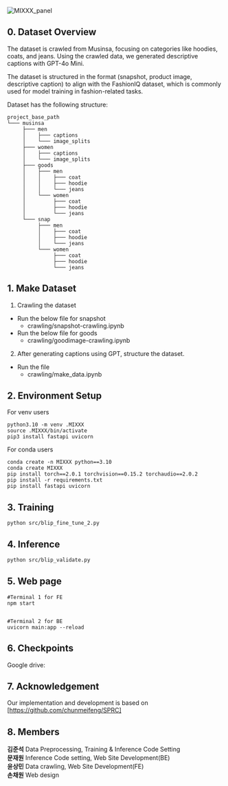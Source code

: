 ![MIXXX_panel](./assets/mixxx.png)

## 0. Dataset Overview
The dataset is crawled from Musinsa, focusing on categories like hoodies, coats, and jeans. Using the crawled data, we generated descriptive captions with GPT-4o Mini.

The dataset is structured in the format (snapshot, product image, descriptive caption) to align with the FashionIQ dataset, which is commonly used for model training in fashion-related tasks.

Dataset has the following structure:

```
project_base_path
└─── musinsa
     ├─── men
     │    ├─── captions
     │    └─── image_splits
     ├─── women
     │    ├─── captions
     │    └─── image_splits
     ├─── goods
     │    ├─── men
     │    │    ├─── coat
     │    │    ├─── hoodie
     │    │    └─── jeans
     │    └─── women
     │         ├─── coat
     │         ├─── hoodie
     │         └─── jeans
     └─── snap
          ├─── men
          │    ├─── coat
          │    ├─── hoodie
          │    └─── jeans
          └─── women
               ├─── coat
               ├─── hoodie
               └─── jeans

```


## 1. Make Dataset
1. Crawling the dataset<br>

- Run the below file for snapshot
  - crawling/snapshot-crawling.ipynb
- Run the below file for goods
  - crawling/goodimage-crawling.ipynb<br>

2. After generating captions using GPT, structure the dataset.
- Run the file
  - crawling/make_data.ipynb




## 2. Environment Setup
For venv users
```
python3.10 -m venv .MIXXX
source .MIXXX/bin/activate
pip3 install fastapi uvicorn
```

For conda users
```
conda create -n MIXXX python==3.10
conda create MIXXX
pip install torch==2.0.1 torchvision==0.15.2 torchaudio==2.0.2
pip install -r requirements.txt
pip install fastapi uvicorn 
```


## 3. Training
```
python src/blip_fine_tune_2.py
```




## 4. Inference 
```sh
python src/blip_validate.py
```



## 5. Web page 
```
#Terminal 1 for FE
npm start

  
#Terminal 2 for BE
uvicorn main:app --reload 
```

## 6. Checkpoints
Google drive:



## 7. Acknowledgement
Our implementation and development is based on [https://github.com/chunmeifeng/SPRC]


## 8. Members
**김준석** Data Preprocessing, Training & Inference Code Setting<br>
**문재원** Inference Code setting, Web Site Development(BE)<br>
**윤상민** Data crawling, Web Site Development(FE)<br>
**손채원** Web design<br>










